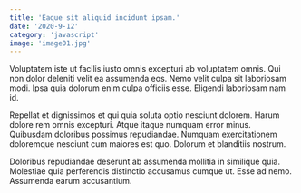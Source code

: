 ```yaml
---
title: 'Eaque sit aliquid incidunt ipsam.'
date: '2020-9-12'
category: 'javascript'
image: 'image01.jpg'
---
```


Voluptatem iste ut facilis iusto omnis excepturi ab voluptatem omnis. Qui non dolor deleniti velit ea assumenda eos. Nemo velit culpa sit laboriosam modi. Ipsa quia dolorum enim culpa officiis esse. Eligendi laboriosam nam id.
 Repellat et dignissimos et qui quia soluta optio nesciunt dolorem. Harum dolore rem omnis excepturi. Atque itaque numquam error minus. Quibusdam doloribus possimus repudiandae. Numquam exercitationem doloremque nesciunt cum maiores est quo. Dolorum et blanditiis nostrum.
 Doloribus repudiandae deserunt ab assumenda mollitia in similique quia. Molestiae quia perferendis distinctio accusamus cumque ut. Esse ad nemo. Assumenda earum accusantium.
